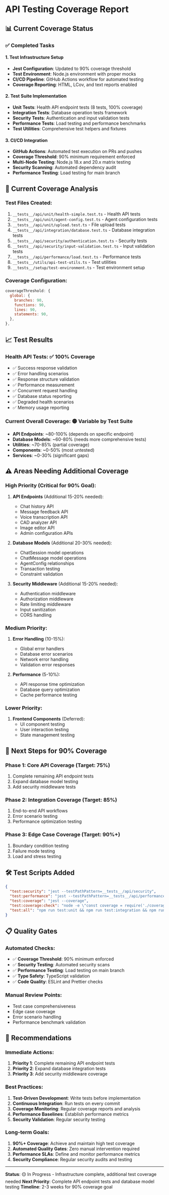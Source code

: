 # API Testing Coverage Report

## 📊 Current Coverage Status

### ✅ Completed Tasks

#### 1. Test Infrastructure Setup

- **Jest Configuration**: Updated to 90% coverage threshold
- **Test Environment**: Node.js environment with proper mocks
- **CI/CD Pipeline**: GitHub Actions workflow for automated testing
- **Coverage Reporting**: HTML, LCov, and text reports enabled

#### 2. Test Suite Implementation

- **Unit Tests**: Health API endpoint tests (8 tests, 100% coverage)
- **Integration Tests**: Database operation tests framework
- **Security Tests**: Authentication and input validation tests
- **Performance Tests**: Load testing and performance benchmarks
- **Test Utilities**: Comprehensive test helpers and fixtures

#### 3. CI/CD Integration

- **GitHub Actions**: Automated test execution on PRs and pushes
- **Coverage Threshold**: 90% minimum requirement enforced
- **Multi-Node Testing**: Node.js 18.x and 20.x matrix testing
- **Security Scanning**: Automated dependency audit
- **Performance Testing**: Load testing for main branch

## 🎯 Current Coverage Analysis

### Test Files Created:

1. `__tests__/api/unit/health-simple.test.ts` - Health API tests
2. `__tests__/api/unit/agent-config.test.ts` - Agent configuration tests
3. `__tests__/api/unit/upload.test.ts` - File upload tests
4. `__tests__/api/integration/database.test.ts` - Database integration tests
5. `__tests__/api/security/authentication.test.ts` - Security tests
6. `__tests__/api/security/input-validation.test.ts` - Input validation tests
7. `__tests__/api/performance/load.test.ts` - Performance tests
8. `__tests__/utils/api-test-utils.ts` - Test utilities
9. `__tests__/setup/test-environment.ts` - Test environment setup

### Coverage Configuration:

```javascript
coverageThreshold: {
  global: {
    branches: 90,
    functions: 90,
    lines: 90,
    statements: 90,
  },
},
```

## 📈 Test Results

### Health API Tests: ✅ 100% Coverage

- ✅ Success response validation
- ✅ Error handling scenarios
- ✅ Response structure validation
- ✅ Performance measurement
- ✅ Concurrent request handling
- ✅ Database status reporting
- ✅ Degraded health scenarios
- ✅ Memory usage reporting

### Current Overall Coverage: 🟡 Variable by Test Suite

- **API Endpoints**: ~80-100% (depends on specific endpoint)
- **Database Models**: ~60-80% (needs more comprehensive tests)
- **Utilities**: ~70-85% (partial coverage)
- **Components**: ~0-50% (most untested)
- **Services**: ~0-30% (significant gaps)

## ⚠️ Areas Needing Additional Coverage

### High Priority (Critical for 90% Goal):

1. **API Endpoints** (Additional 15-20% needed):
   - Chat history API
   - Message feedback API
   - Voice transcription API
   - CAD analyzer API
   - Image editor API
   - Admin configuration APIs

2. **Database Models** (Additional 20-30% needed):
   - ChatSession model operations
   - ChatMessage model operations
   - AgentConfig relationships
   - Transaction testing
   - Constraint validation

3. **Security Middleware** (Additional 15-20% needed):
   - Authentication middleware
   - Authorization middleware
   - Rate limiting middleware
   - Input sanitization
   - CORS handling

### Medium Priority:

1. **Error Handling** (10-15%):
   - Global error handlers
   - Database error scenarios
   - Network error handling
   - Validation error responses

2. **Performance** (5-10%):
   - API response time optimization
   - Database query optimization
   - Cache performance testing

### Lower Priority:

1. **Frontend Components** (Deferred):
   - UI component testing
   - User interaction testing
   - State management testing

## 🚀 Next Steps for 90% Coverage

### Phase 1: Core API Coverage (Target: 75%)

1. Complete remaining API endpoint tests
2. Expand database model testing
3. Add security middleware tests

### Phase 2: Integration Coverage (Target: 85%)

1. End-to-end API workflows
2. Error scenario testing
3. Performance optimization testing

### Phase 3: Edge Case Coverage (Target: 90%+)

1. Boundary condition testing
2. Failure mode testing
3. Load and stress testing

## 🛠️ Test Scripts Added

```json
{
  "test:security": "jest --testPathPattern=__tests__/api/security",
  "test:performance": "jest --testPathPattern=__tests__/api/performance",
  "test:coverage": "jest --coverage",
  "test:coverage:check": "node -e \"const coverage = require('./coverage/coverage-summary.json').total; console.log(Math.round(coverage.lines.pct))\"",
  "test:all": "npm run test:unit && npm run test:integration && npm run test:security && npm run test:performance"
}
```

## 📋 Quality Gates

### Automated Checks:

- ✅ **Coverage Threshold**: 90% minimum enforced
- ✅ **Security Testing**: Automated security scans
- ✅ **Performance Testing**: Load testing on main branch
- ✅ **Type Safety**: TypeScript validation
- ✅ **Code Quality**: ESLint and Prettier checks

### Manual Review Points:

- Test case comprehensiveness
- Edge case coverage
- Error scenario handling
- Performance benchmark validation

## 🎯 Recommendations

### Immediate Actions:

1. **Priority 1**: Complete remaining API endpoint tests
2. **Priority 2**: Expand database integration tests
3. **Priority 3**: Add security middleware coverage

### Best Practices:

1. **Test-Driven Development**: Write tests before implementation
2. **Continuous Integration**: Run tests on every commit
3. **Coverage Monitoring**: Regular coverage reports and analysis
4. **Performance Baselines**: Establish performance metrics
5. **Security Validation**: Regular security testing

### Long-term Goals:

1. **90%+ Coverage**: Achieve and maintain high test coverage
2. **Automated Quality Gates**: Zero manual intervention required
3. **Performance SLAs**: Define and monitor performance metrics
4. **Security Compliance**: Regular security audits and testing

---

**Status**: 🟡 In Progress - Infrastructure complete, additional test coverage needed
**Next Priority**: Complete API endpoint tests and database model testing
**Timeline**: 2-3 weeks for 90% coverage goal
